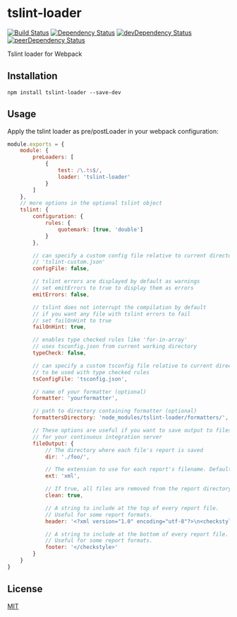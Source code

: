 # tslint-loader
[![Build Status](https://travis-ci.org/wbuchwalter/tslint-loader.svg?branch=master)](https://travis-ci.org/wbuchwalter/tslint-loader)
[![Dependency Status](https://david-dm.org/wbuchwalter/tslint-loader.svg)](https://david-dm.org/wbuchwalter/tslint-loader)
[![devDependency Status](https://david-dm.org/wbuchwalter/tslint-loader/dev-status.svg)](https://david-dm.org/wbuchwalter/tslint-loader?type=dev)
[![peerDependency Status](https://david-dm.org/wbuchwalter/tslint-loader/peer-status.svg)](https://david-dm.org/wbuchwalter/tslint-loader?type=peer)

Tslint loader for Webpack

## Installation

``` shell
npm install tslint-loader --save-dev
```

## Usage

Apply the tslint loader as pre/postLoader in your webpack configuration:

``` javascript
module.exports = {
    module: {
        preLoaders: [
            {
                test: /\.ts$/,
                loader: 'tslint-loader'
            }
        ]
    },
    // more options in the optional tslint object
    tslint: {
        configuration: {
            rules: {
                quotemark: [true, 'double']
            }
        },

        // can specify a custom config file relative to current directory
        // 'tslint-custom.json'
        configFile: false,

        // tslint errors are displayed by default as warnings
        // set emitErrors to true to display them as errors
        emitErrors: false,

        // tslint does not interrupt the compilation by default
        // if you want any file with tslint errors to fail
        // set failOnHint to true
        failOnHint: true,

        // enables type checked rules like 'for-in-array'
        // uses tsconfig.json from current working directory
        typeCheck: false,

        // can specify a custom tsconfig file relative to current directory
        // to be used with type checked rules
        tsConfigFile: 'tsconfig.json',

        // name of your formatter (optional)
        formatter: 'yourformatter',

        // path to directory containing formatter (optional)
        formattersDirectory: 'node_modules/tslint-loader/formatters/',

        // These options are useful if you want to save output to files
        // for your continuous integration server
        fileOutput: {
            // The directory where each file's report is saved
            dir: './foo/',

            // The extension to use for each report's filename. Defaults to 'txt'
            ext: 'xml',

            // If true, all files are removed from the report directory at the beginning of run
            clean: true,

            // A string to include at the top of every report file.
            // Useful for some report formats.
            header: '<?xml version="1.0" encoding="utf-8"?>\n<checkstyle version="5.7">',

            // A string to include at the bottom of every report file.
            // Useful for some report formats.
            footer: '</checkstyle>'
        }
    }
}
```

## License

[MIT](http://www.opensource.org/licenses/mit-license.php)


